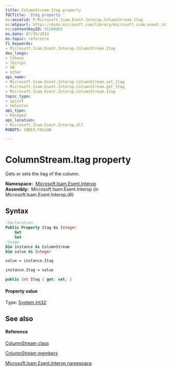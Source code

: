 ```yaml
---
title: ColumnStream.Itag property 
TOCTitle: 'Itag property '
ms:assetid: P:Microsoft.Isam.Esent.Interop.ColumnStream.Itag
ms:mtpsurl: https://msdn.microsoft.com/library/microsoft.isam.esent.interop.columnstream.itag(v=EXCHG.10)
ms:contentKeyID: 55100953
ms.date: 07/30/2014
ms.topic: reference
f1_keywords:
- Microsoft.Isam.Esent.Interop.ColumnStream.Itag
dev_langs:
- CSharp
- JScript
- VB
- other
api_name: 
- Microsoft.Isam.Esent.Interop.ColumnStream.set_Itag
- Microsoft.Isam.Esent.Interop.ColumnStream.get_Itag
- Microsoft.Isam.Esent.Interop.ColumnStream.Itag
topic_type: 
- apiref
- kbSyntax
api_type: 
- Managed
api_location: 
- Microsoft.Isam.Esent.Interop.dll
ROBOTS: INDEX,FOLLOW

---
```


# ColumnStream.Itag property

Gets or sets the itag of the column.

**Namespace:**  [Microsoft.Isam.Esent.Interop](./microsoft.isam.esent.interop-namespace.md)  
**Assembly:**  Microsoft.Isam.Esent.Interop (in Microsoft.Isam.Esent.Interop.dll)

## Syntax

``` vb
'Declaration
Public Property Itag As Integer
    Get
    Set
'Usage
Dim instance As ColumnStream
Dim value As Integer

value = instance.Itag

instance.Itag = value
```

``` csharp
public int Itag { get; set; }
```

#### Property value

Type: [System.Int32](/dotnet/api/system.int32)  

## See also

#### Reference

[ColumnStream class](./columnstream-class.md)

[ColumnStream members](./columnstream-members.md)

[Microsoft.Isam.Esent.Interop namespace](./microsoft.isam.esent.interop-namespace.md)